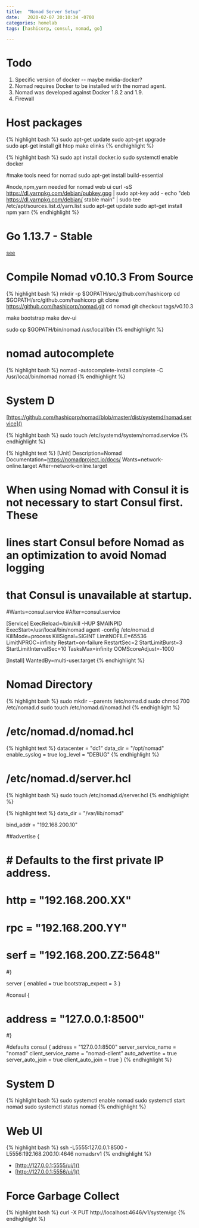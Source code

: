 ```yaml
---
title:  "Nomad Server Setup"
date:   2020-02-07 20:10:34 -0700
categories: homelab
tags: [hashicorp, consul, nomad, go]

---
```

# Todo 

1. Specific version of docker -- maybe nvidia-docker?
2. Nomad requires Docker to be installed with the nomad agent. 
3. Nomad was developed against Docker 1.8.2 and 1.9.
4. Firewall

# Host packages

{% highlight bash %}
sudo apt-get update
sudo apt-get upgrade    
sudo apt-get install git htop make elinks 
{% endhighlight %}

{% highlight bash %}
sudo apt install docker.io
sudo systemctl enable docker

#make tools need for nomad
sudo apt-get install build-essential

#node,npm,yarn needed for nomad web ui
curl -sS https://dl.yarnpkg.com/debian/pubkey.gpg | sudo apt-key add -
echo "deb https://dl.yarnpkg.com/debian/ stable main" | sudo tee /etc/apt/sources.list.d/yarn.list
sudo apt-get update
sudo apt-get install npm yarn
{% endhighlight %}

# Go 1.13.7 - Stable

[see](go-release)

# Compile Nomad v0.10.3 From Source

{% highlight bash %}
mkdir -p $GOPATH/src/github.com/hashicorp 
cd $GOPATH/src/github.com/hashicorp 
git clone https://github.com/hashicorp/nomad.git
cd nomad
git checkout tags/v0.10.3

make bootstrap
make dev-ui

sudo cp $GOPATH/bin/nomad /usr/local/bin
{% endhighlight %}

# nomad autocomplete

{% highlight bash %}
nomad -autocomplete-install
complete -C /usr/local/bin/nomad nomad
{% endhighlight %}

# System D

[https://github.com/hashicorp/nomad/blob/master/dist/systemd/nomad.service]()

{% highlight bash %}
sudo touch /etc/systemd/system/nomad.service
{% endhighlight %}

{% highlight text %}
[Unit]
Description=Nomad
Documentation=https://nomadproject.io/docs/
Wants=network-online.target
After=network-online.target

# When using Nomad with Consul it is not necessary to start Consul first. These
# lines start Consul before Nomad as an optimization to avoid Nomad logging
# that Consul is unavailable at startup.
#Wants=consul.service
#After=consul.service

[Service]
ExecReload=/bin/kill -HUP $MAINPID
ExecStart=/usr/local/bin/nomad agent -config /etc/nomad.d
KillMode=process
KillSignal=SIGINT
LimitNOFILE=65536
LimitNPROC=infinity
Restart=on-failure
RestartSec=2
StartLimitBurst=3
StartLimitIntervalSec=10
TasksMax=infinity
OOMScoreAdjust=-1000

[Install]
WantedBy=multi-user.target
{% endhighlight %}    

# Nomad Directory

{% highlight bash %}
sudo mkdir --parents /etc/nomad.d
sudo chmod 700 /etc/nomad.d
sudo touch /etc/nomad.d/nomad.hcl
{% endhighlight %}

# /etc/nomad.d/nomad.hcl

{% highlight text %}
datacenter = "dc1"
data_dir = "/opt/nomad"
enable_syslog = true
log_level = "DEBUG"
{% endhighlight %}

# /etc/nomad.d/server.hcl

{% highlight bash %}
sudo touch /etc/nomad.d/server.hcl
{% endhighlight %}

{% highlight text %}
data_dir  = "/var/lib/nomad"

bind_addr = "192.168.200.10" 

##advertise {
#  # Defaults to the first private IP address.
#  http = "192.168.200.XX"
#  rpc  = "192.168.200.YY"
#  serf = "192.168.200.ZZ:5648" 
#}

server {
    enabled = true
    bootstrap_expect = 3
}

#consul {
#  address = "127.0.0.1:8500"
#}

#defaults
consul {
    address             = "127.0.0.1:8500"
    server_service_name = "nomad"
    client_service_name = "nomad-client"
    auto_advertise      = true
    server_auto_join    = true
    client_auto_join    = true
}
{% endhighlight %}

# System D

{% highlight bash %}
sudo systemctl enable nomad
sudo systemctl start nomad
sudo systemctl status nomad
{% endhighlight %}

# Web UI

{% highlight bash %}
ssh -L5555:127.0.0.1:8500 -L5556:192.168.200.10:4646 nomadsrv1
{% endhighlight %}

- [http://127.0.0.1:5555/ui/]()
- [http://127.0.0.1:5556/ui/]()

# Force Garbage Collect
{% highlight bash %}
curl -X PUT http://localhost:4646/v1/system/gc
{% endhighlight %}